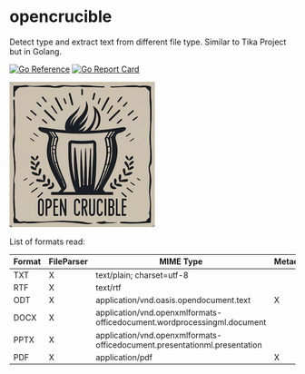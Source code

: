 # opencrucible
Detect type and extract text from different file type. Similar to Tika Project but in Golang.

[![Go Reference](https://pkg.go.dev/badge/github.com/vytek/opencrucible.svg)](https://pkg.go.dev/github.com/vytek/opencrucible)
[![Go Report Card](https://goreportcard.com/badge/github.com/vytek/opencrucible)](https://goreportcard.com/report/github.com/vytek/opencrucible)

![Logo OpenCrucible](https://github.com/Vytek/opencrucible/blob/main/doc/OpenCrucibleLogoResize.png)

List of formats read:

| Format  | FileParser | MIME Type | Metadata |
| ------------- | ------------- | ------------- | ------------- |
| TXT | X  | text/plain; charset=utf-8 | |
| RTF | X | text/rtf | |
| ODT | X | application/vnd.oasis.opendocument.text | X |
| DOCX  | X  | application/vnd.openxmlformats-officedocument.wordprocessingml.document | |
| PPTX | X | application/vnd.openxmlformats-officedocument.presentationml.presentation | |
| PDF | X | application/pdf | X |
